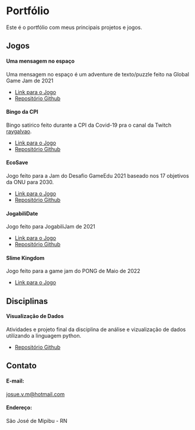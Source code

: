# Portfólio

Este é o portfólio com meus principais projetos e jogos.

## Jogos

#### Uma mensagem no espaço

  Uma mensagem no espaço é um adventure de texto/puzzle feito na Global Game Jam de 2021
  
- [Link para o Jogo](https://globalgamejam.org/2021/games/uma-mensagem-no-espa%C3%A7o-0)
- [Repositório Github](https://github.com/josue-vm/Meus-Jogos/tree/main/Uma%20mensagem%20no%20espa%C3%A7o)

#### Bingo da CPI

  Bingo satírico feito durante a CPI da Covid-19 pra o canal da Twitch [raygalvao](https://www.twitch.tv/raygalvao).

- [Link para o Jogo](https://josue-vm.itch.io/bingo-da-cpi)
- [Repositório Github](https://github.com/josue-vm/Meus-Jogos/tree/main/Bingo%20da%20CPI)

#### EcoSave
  
  Jogo feito para a Jam do Desafio GameEdu 2021 baseado nos 17 objetivos da ONU para 2030.
  
- [Link para o Jogo](https://josue-vm.itch.io/ecosave)
- [Repositório Github](https://github.com/josue-vm/Meus-Jogos/tree/main/EcoSave)

#### JogabiliDate

  Jogo feito para JogabiliJam de 2021

- [Link para o Jogo](https://josue-vm.itch.io/jogabilidate)
- [Repositório Github](https://github.com/josue-vm/Meus-Jogos/tree/main/JogabiliDate)

#### Slime Kingdom
  Jogo feito para a game jam do PONG de Maio de 2022
  - [Link para o Jogo](https://josue-vm.itch.io/slime-kingdom)

## Disciplinas

#### Visualização de Dados
Atividades e projeto final da disciplina de análise e vizualização de dados utilizando a linguagem python.

- [Repositório Github](https://github.com/josue-vm/PythonVD)

## Contato

#### E-mail:
<josue.v.m@hotmail.com>

#### Endereço:
São José de Mipibu - RN
